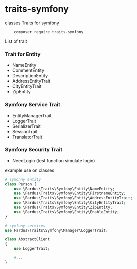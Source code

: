 # traits-symfony
classes Traits for symfony

```bashh
    composer require traits-symfony
```


List of trait
### Trait for Entity
* NameEntity
* CommentEntity
* DescriptionEntity
* AddressEntityTrait
* CityEntityTrait
* ZipEntity

### Symfony Service Trait
* EntityManagerTrait
* LoggerTrait
* SerializerTrait
* SessionTrait
* TranslatorTrait

### Symfony Security Trait
* NeedLogin (test function simulate login)


example use on classes
```php
# symonny entity
class Person {
    use \Fardus\Traits\Symfony\Entity\NameEntity;
    use \Fardus\Traits\Symfony\Entity\FirstnameEntity;
    use \Fardus\Traits\Symfony\Entity\AddressEntityTrait;
    use \Fardus\Traits\Symfony\Entity\CityEntityTrait;
    use \Fardus\Traits\Symfony\Entity\ZipEntity;
    use \Fardus\Traits\Symfony\Entity\EnableEntity;
}

# symfony services
use Fardus\Traits\Symfony\Manager\LoggerTrait;

class AbstractClient
{
    use LoggerTrait;

    #...
}
```
